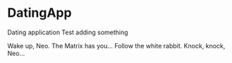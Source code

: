 # DatingApp

Dating application
Test adding something

Wake up, Neo.
The Matrix has you...
Follow the white rabbit.
Knock, knock, Neo...
